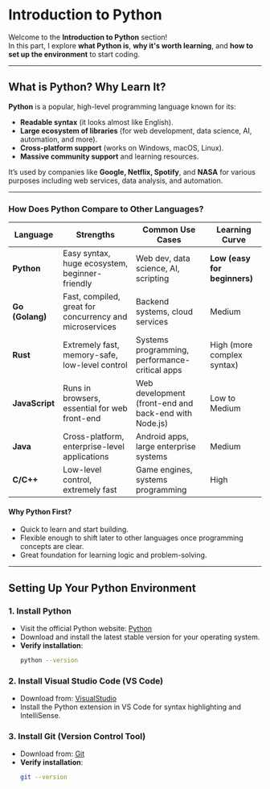 # **Introduction to Python**

Welcome to the **Introduction to Python** section!  
In this part, I explore **what Python is**, **why it's worth learning**, and **how to set up the environment** to start coding.

---

## **What is Python? Why Learn It?**

**Python** is a popular, high-level programming language known for its:
- **Readable syntax** (it looks almost like English).
- **Large ecosystem of libraries** (for web development, data science, AI, automation, and more).
- **Cross-platform support** (works on Windows, macOS, Linux).
- **Massive community support** and learning resources.

It’s used by companies like **Google, Netflix, Spotify**, and **NASA** for various purposes including web services, data analysis, and automation.

---

### **How Does Python Compare to Other Languages?**

| **Language**  | **Strengths**                                     | **Common Use Cases**                     | **Learning Curve**        |
|--------------|---------------------------------------------------|-----------------------------------------|--------------------------|
| **Python**   | Easy syntax, huge ecosystem, beginner-friendly     | Web dev, data science, AI, scripting     | **Low (easy for beginners)** |
| **Go (Golang)** | Fast, compiled, great for concurrency and microservices | Backend systems, cloud services          | Medium                    |
| **Rust**     | Extremely fast, memory-safe, low-level control      | Systems programming, performance-critical apps | High (more complex syntax) |
| **JavaScript** | Runs in browsers, essential for web front-end     | Web development (front-end and back-end with Node.js) | Low to Medium           |
| **Java**     | Cross-platform, enterprise-level applications      | Android apps, large enterprise systems   | Medium                    |
| **C/C++**    | Low-level control, extremely fast                   | Game engines, systems programming        | High                      |

#### **Why Python First?**
- Quick to learn and start building.
- Flexible enough to shift later to other languages once programming concepts are clear.
- Great foundation for learning logic and problem-solving.

---

## **Setting Up Your Python Environment**

### 1. **Install Python**
- Visit the official Python website: [Python](https://www.python.org/downloads/)
- Download and install the latest stable version for your operating system.
- **Verify installation**:
  ```bash
  python --version

### 2. Install Visual Studio Code (VS Code)
- Download from: [VisualStudio](https://code.visualstudio.com/)
- Install the Python extension in VS Code for syntax highlighting and IntelliSense.

### 3. Install Git (Version Control Tool)
- Download from: [Git](https://git-scm.com/downloads)
- **Verify installation**:
  ```bash
  git --version



  
